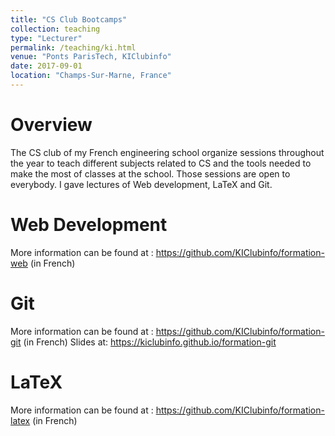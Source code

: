 ```yaml
---
title: "CS Club Bootcamps"
collection: teaching
type: "Lecturer"
permalink: /teaching/ki.html
venue: "Ponts ParisTech, KIClubinfo"
date: 2017-09-01
location: "Champs-Sur-Marne, France"
---
```


Overview
======
The CS club of my French engineering school organize sessions throughout the year to teach different subjects related to CS and the tools needed to make the most of classes at the school. Those sessions are open to everybody. I gave lectures of Web development, LaTeX and Git.


Web Development
======
More information can be found at : https://github.com/KIClubinfo/formation-web (in French)

Git
======
More information can be found at : https://github.com/KIClubinfo/formation-git (in French)
Slides at: https://kiclubinfo.github.io/formation-git

LaTeX
======
More information can be found at : https://github.com/KIClubinfo/formation-latex (in French)
